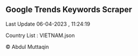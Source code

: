 

## Google Trends Keywords Scraper 
 
Last Update 06-04-2023 , 11:24:19

Country List :
VIETNAM.json



© Abdul Muttaqin 

